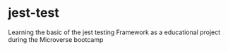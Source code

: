 # jest-test
Learning the basic of the jest testing Framework as a educational project during the Microverse bootcamp
